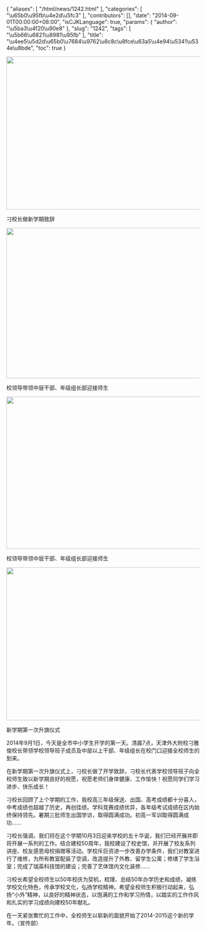 {
    "aliases": [
        "/html/news/1242.html"
    ],
    "categories": [
        "\u65b0\u95fb\u4e2d\u5fc3"
    ],
    "contributors": [],
    "date": "2014-09-01T00:00:00+08:00",
    "isCJKLanguage": true,
    "params": {
        "author": "\u5ba3\u4f20\u90e8"
    },
    "slug": "1242",
    "tags": [
        "\u5b66\u6821\u8981\u95fb"
    ],
    "title": "\u4ee5\u5d2d\u65b0\u7684\u9762\u8c8c\u8fce\u63a5\u4e94\u5341\u534e\u8bde",
    "toc": true
}


<img
    src="https://cdn.tfls.online/mirror/full/e8f704c7755f23eac59e30aa279f341f7b14c178.jpg"
    style="display:block;margin-left:auto;margin-right:auto;"
    decoding="async"
    fetchpriority="auto"
    loading="lazy"
    height="399"
    width="600"
/>




刁校长做新学期致辞





<img
    src="https://cdn.tfls.online/mirror/full/ced85c1f4c358906e8980b1b12d61aaa75e47494.jpg"
    style="display:block;margin-left:auto;margin-right:auto;"
    decoding="async"
    fetchpriority="auto"
    loading="lazy"
    height="392"
    width="600"
/>




校领导带领中层干部、年级组长部迎接师生





<img
    src="https://cdn.tfls.online/mirror/full/c73be12143780e01a20c3618acf0f2387c373674.jpg"
    style="display:block;margin-left:auto;margin-right:auto;"
    decoding="async"
    fetchpriority="auto"
    loading="lazy"
    height="397"
    width="600"
/>




校领导带领中层干部、年级组长部迎接师生





<img
    src="https://cdn.tfls.online/mirror/full/b8270d501107ecbfd7bbd3881b448405dc8a0f87.jpg"
    style="display:block;margin-left:auto;margin-right:auto;"
    decoding="async"
    fetchpriority="auto"
    loading="lazy"
    height="399"
    width="600"
/>




新学期第一次升旗仪式




  





2014年9月1日，今天是全市中小学生开学的第一天。清晨7点，天津外大附校刁雅俊校长带领学校领导班子成员及中层以上干部、年级组长在校门口迎接全校师生的到来。




在新学期第一次升旗仪式上，刁校长做了开学致辞，刁校长代表学校领导班子向全校师生致以新学期良好的祝愿，祝愿老师们身体健康、工作愉快！祝愿同学们学习进步、快乐成长！




刁校长回顾了上个学期的工作，我校高三年级保送、出国、高考成绩都十分喜人，中考成绩也超越了历史，再创佳绩。学科竞赛成绩优异，各年级考试成绩在区内始终保持领先。暑期三批师生出国学访，取得圆满成功。初高一军训取得圆满成功……




刁校长强调，我们将在这个学期10月3日迎来学校的五十华诞，我们已经开展并即将开展一系列的工作。结合建校50周年，我校建设了校史馆，并开展了校友系列讲座、校友感恩母校捐赠等活动。学校斥巨资进一步改善办学条件，我们对教室进行了维修，为所有教室配装了空调，改造提升了外教、留学生公寓；修缮了学生浴室；完成了瑞英科技馆的建设；完善了艺体馆内文化装修……




刁校长希望全校师生以50年校庆为契机，梳理、总结50年办学历史和成绩，凝练学校文化特色，传承学校文化，弘扬学校精神。希望全校师生积极行动起来，弘扬“小外”精神，以良好的精神状态，以饱满的工作和学习热情，以踏实的工作作风和扎实的学习成绩向建校50年献礼。




在一天紧张繁忙的工作中，全校师生以崭新的面貌开始了2014-2015这个新的学年。（宣传部）




  



